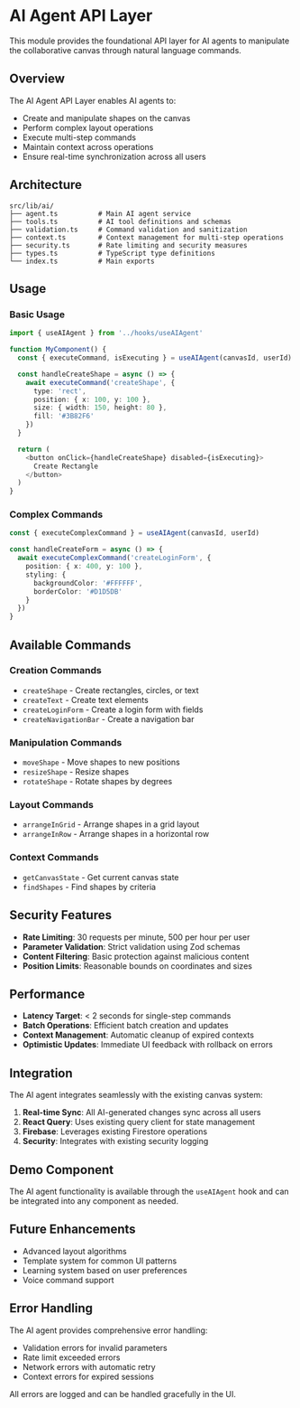 # AI Agent API Layer

This module provides the foundational API layer for AI agents to manipulate the collaborative canvas through natural language commands.

## Overview

The AI Agent API Layer enables AI agents to:

- Create and manipulate shapes on the canvas
- Perform complex layout operations
- Execute multi-step commands
- Maintain context across operations
- Ensure real-time synchronization across all users

## Architecture

```
src/lib/ai/
├── agent.ts          # Main AI agent service
├── tools.ts          # AI tool definitions and schemas
├── validation.ts     # Command validation and sanitization
├── context.ts        # Context management for multi-step operations
├── security.ts       # Rate limiting and security measures
├── types.ts          # TypeScript type definitions
└── index.ts          # Main exports
```

## Usage

### Basic Usage

```typescript
import { useAIAgent } from '../hooks/useAIAgent'

function MyComponent() {
  const { executeCommand, isExecuting } = useAIAgent(canvasId, userId)

  const handleCreateShape = async () => {
    await executeCommand('createShape', {
      type: 'rect',
      position: { x: 100, y: 100 },
      size: { width: 150, height: 80 },
      fill: '#3B82F6'
    })
  }

  return (
    <button onClick={handleCreateShape} disabled={isExecuting}>
      Create Rectangle
    </button>
  )
}
```

### Complex Commands

```typescript
const { executeComplexCommand } = useAIAgent(canvasId, userId)

const handleCreateForm = async () => {
  await executeComplexCommand('createLoginForm', {
    position: { x: 400, y: 100 },
    styling: {
      backgroundColor: '#FFFFFF',
      borderColor: '#D1D5DB'
    }
  })
}
```

## Available Commands

### Creation Commands

- `createShape` - Create rectangles, circles, or text
- `createText` - Create text elements
- `createLoginForm` - Create a login form with fields
- `createNavigationBar` - Create a navigation bar

### Manipulation Commands

- `moveShape` - Move shapes to new positions
- `resizeShape` - Resize shapes
- `rotateShape` - Rotate shapes by degrees

### Layout Commands

- `arrangeInGrid` - Arrange shapes in a grid layout
- `arrangeInRow` - Arrange shapes in a horizontal row

### Context Commands

- `getCanvasState` - Get current canvas state
- `findShapes` - Find shapes by criteria

## Security Features

- **Rate Limiting**: 30 requests per minute, 500 per hour per user
- **Parameter Validation**: Strict validation using Zod schemas
- **Content Filtering**: Basic protection against malicious content
- **Position Limits**: Reasonable bounds on coordinates and sizes

## Performance

- **Latency Target**: < 2 seconds for single-step commands
- **Batch Operations**: Efficient batch creation and updates
- **Context Management**: Automatic cleanup of expired contexts
- **Optimistic Updates**: Immediate UI feedback with rollback on errors

## Integration

The AI agent integrates seamlessly with the existing canvas system:

1. **Real-time Sync**: All AI-generated changes sync across all users
2. **React Query**: Uses existing query client for state management
3. **Firebase**: Leverages existing Firestore operations
4. **Security**: Integrates with existing security logging

## Demo Component

The AI agent functionality is available through the `useAIAgent` hook and can be integrated into any component as needed.

## Future Enhancements

- Advanced layout algorithms
- Template system for common UI patterns
- Learning system based on user preferences
- Voice command support

## Error Handling

The AI agent provides comprehensive error handling:

- Validation errors for invalid parameters
- Rate limit exceeded errors
- Network errors with automatic retry
- Context errors for expired sessions

All errors are logged and can be handled gracefully in the UI.

